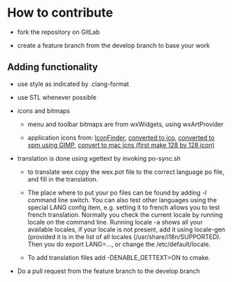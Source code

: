 # How to contribute

- fork the repository on GitLab

- create a feature branch from the develop branch to base your work

## Adding functionality

- use style as indicated by .clang-format

- use STL whenever possible

- icons and bitmaps
  - menu and toolbar bitmaps are from wxWidgets, using wxArtProvider

  - application icons from:
  [IconFinder](https://www.iconfinder.com/icons/1495216/article_circle_edit_paper_pencil_icon#size=128),
  [converted to ico](http://www.convertico.com/),
  [converted to xpm using GIMP](http://www.gimp.org/),
  [convert to mac icns (first make 128 by 128 icon)](http://iconverticons.com/)

- translation is done using xgettext by invoking po-sync.sh
  - to translate wex copy the wex.pot file to the correct language po
    file, and fill in the translation.

  - The place where to put your po files can be found by adding -l command line switch.
    You can also test other languages using the special LANG config item,
    e.g. setting it to french allows you to test french translation.
    Normally you check the current locale by running locale on the
    command line. Running locale -a shows all your available locales, if your
    locale is not present, add it using locale-gen (provided it is in
    the list of all locales (/usr/share/i18n/SUPPORTED).
    Then you do export LANG=..., or change the /etc/default/locale.

  - To add translation files add -DENABLE_GETTEXT=ON to cmake.

- Do a pull request from the feature branch to the develop branch
